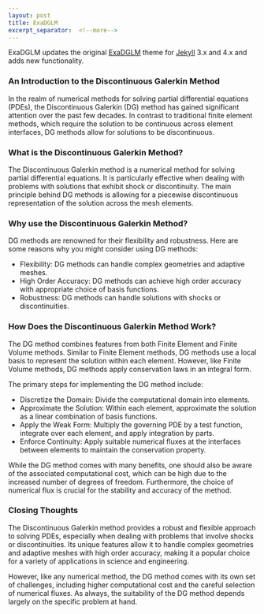 ```yaml
---
layout: post
title: ExaDGLM
excerpt_separator:  <!--more-->
---
```


ExaDGLM updates the original [ExaDGLM](https://jaeminshin-cse.github.io/)
theme for [Jekyll](http://jekyllrb.com) 3.x and 4.x and adds new functionality.

### An Introduction to the Discontinuous Galerkin Method

In the realm of numerical methods for solving partial differential equations (PDEs), the Discontinuous Galerkin (DG) method has gained significant attention over the past few decades. In contrast to traditional finite element methods, which require the solution to be continuous across element interfaces, DG methods allow for solutions to be discontinuous.

### What is the Discontinuous Galerkin Method?

The Discontinuous Galerkin method is a numerical method for solving partial differential equations. It is particularly effective when dealing with problems with solutions that exhibit shock or discontinuity. The main principle behind DG methods is allowing for a piecewise discontinuous representation of the solution across the mesh elements.



### Why use the Discontinuous Galerkin Method?

DG methods are renowned for their flexibility and robustness. Here are some reasons why you might consider using DG methods:

* Flexibility: DG methods can handle complex geometries and adaptive meshes.
* High Order Accuracy: DG methods can achieve high order accuracy with appropriate choice of basis functions.
* Robustness: DG methods can handle solutions with shocks or discontinuities.


### How Does the Discontinuous Galerkin Method Work?

The DG method combines features from both Finite Element and Finite Volume methods. Similar to Finite Element methods, DG methods use a local basis to represent the solution within each element. However, like Finite Volume methods, DG methods apply conservation laws in an integral form.

The primary steps for implementing the DG method include:

* Discretize the Domain: Divide the computational domain into elements.
* Approximate the Solution: Within each element, approximate the solution as a linear combination of basis functions.
* Apply the Weak Form: Multiply the governing PDE by a test function, integrate over each element, and apply integration by parts.
* Enforce Continuity: Apply suitable numerical fluxes at the interfaces between elements to maintain the conservation property.

While the DG method comes with many benefits, one should also be aware of the associated computational cost, which can be high due to the increased number of degrees of freedom. Furthermore, the choice of numerical flux is crucial for the stability and accuracy of the method.

### Closing Thoughts

The Discontinuous Galerkin method provides a robust and flexible approach to solving PDEs, especially when dealing with problems that involve shocks or discontinuities. Its unique features allow it to handle complex geometries and adaptive meshes with high order accuracy, making it a popular choice for a variety of applications in science and engineering.

However, like any numerical method, the DG method comes with its own set of challenges, including higher computational cost and the careful selection of numerical fluxes. As always, the suitability of the DG method depends largely on the specific problem at hand.
